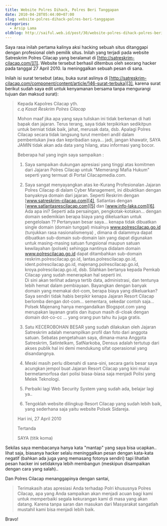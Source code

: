```yaml
---
title: Website Polres Dihack, Polres Beri Tanggapan
date: 2010-04-28T05:44:00+07:00
slug: website-polres-dihack-polres-beri-tanggapan
categories:
  - Arsip Lama
oldblog: http://saiful.web.id/post/30/website-polres-dihack-polres-beri-tanggapan/
---
```


Saya rasa inilah pertama kalinya aksi hacking sebuah situs ditanggapi dengan profesional oleh pemilik situs. Inilah yang terjadi pada website Satreskrim Polres Cilacap yang beralamat di [http://satreskrim-cilacap.com/][1]. Website tersebut berhasil ditembus oleh seorang hacker pada tanggal 27 April 2010. Ia meninggalkan sebuah pesan di sana.

Inilah isi surat tersebut (atau, buka surat aslinya di [http://satreskrim-cilacap.com/component/content/article/146-surat-terbuka][3], karena surat berikut sudah saya edit untuk kenyamanan bersama tanpa mengurangi tujuan dan maksud surat):

<!--more-->

> Kepada Kapolres Cilacap yth.<br>
> _c.q Kasat Reskrim Polres Cilacap_
>
> Mohon maaf jika apa yang saya tuliskan ini tidak berkenan di hati bapak dan jajaran. Terus terang, saya tidak terpikirkan sedikitpun untuk berniat tidak baik, jahat, merusak data, dsb. Apalagi Polres Cilacap secara tidak langsung turut memberi andil dalam pembentukan jiwa dan kepribadian saya... jadi, jangan khawatir, SAYA JAMIN tidak akan ada data yang hilang, atau informasi yang bocor.
>
> Beberapa hal yang ingin saya sampaikan :
>
> 1. Saya sampaikan dukungan apresiasi yang tinggi atas komitmen dari Jajaran Polres Cilacap untuk "Memerangi Mafia Hukum" seperti yang termuat di Portal Cilacapmedia.com.
>
> 2. Saya sangat menyayangkan atas ke-Kurang Profesionalan Jajaran Polres Cilacap di dalam Cyber Management, ini dibuktikan dengan banyaknya domain dari jajaran. Seperti Reskrim dengan [www.satreskrim-cilacap.com][4], Satlantas dengan [www.satlantasrescilacap.com][5] dan [www.info-laka.com][6]. Ada apa ini? Seperti ada persaingan, pengkotak-kotakan... dengan domain sedemikian berapa biaya yang dikeluarkan untuk pengelolaan ?? Pertanyaan besar saya... kenapa tidak dibuatkan single domain (domain tunggal) misalnya www.polrescilacap.go.id (tunjukkan rasa nasionalismenya) , dimana di dalammya dapat dibuatkan sub-domain sub-domain lain yang dapat digunakan untuk masing-masing satuan fungsional maupun satuan kewilayahan (polsek) sehingga nantinya didalam domain www.polrescilacap.go.id dapat ditambahkan sub-domain reskrim.polrescilacap.go.id, lantas.polrescilacap.go.id, ident.polrescilacap.go.id, majenang.polrescilacap.go.id, kroya.polrescilacap.go.id, dsb. Silahkan bertanya kepada Pemkab Cilacap yang sudah menerapkan hal seperti ini.<br>
Di sini akan terlihat adanya tertib data, administrasi, dan tentunya lebih hemat dalam pembiayaan. Bayangkan dengan banyak domain yang memakai dot-com, berapa biaya yang dikeluarkan? Saya sendiri tidak habis berpikir kenapa Jajaran Resort Cilacap berlomba dengan dot-com... sementara, sekedar contoh saja... Polsek Majenang hanya mengandalkan Blogspot.com yang merupakan layanan gratis dan itupun masih di-cloak dengan domain dot-co-cc ... yang orang pun tahu itu juga gratis.
>
> 3. Satu KECEROBOHAN BESAR yang sudah dilakukan oleh Jajaran Satreskrim adalah menampilkan profil dan foto dari anggota satuan. Sebatas pengetahuan saya, dimana-mana Anggota Satreskrim, Satintelkam, SatNarkoba, Densus adalah tertutup dari akses publik hal ini demi mendukung sifat operasional yang disandangnya.
>
> 4. Meski masih perlu dibenahi di sana-sini, secara garis besar saya acungkan jempol buat Jajaran Resort Cilacap yang kini mulai bermetamorfosa dari polisi biasa-biasa saja menjadi Polisi yang Melek Teknologi.
>
> 5. Perbaiki lagi Web Security System yang sudah ada, belajar lagi ya..
>
> 6. Tengoklah website dilingkup Resort Cilacap yang sudah lebih baik, yang sederhana saja yaitu website Polsek Sidareja.
>
> Hari ini, 27 April 2010
>
> Tertanda
>
> SAYA (titik koma)

Sekilas saya membacanya hanya kata "mantap" yang saya bisa ucapkan.. lihat saja, biasanya hacker selalu meninggalkan pesan dengan kata-kata negatif (bahkan ada juga yang memasang fotonya sendiri) tapi lihatlah pesan hacker ini setidaknya lebih membangun (meskipun disampaikan dengan cara yang salah)..

Dan Polres Cilacap menanggapinya dengan santai,

> Terimakasih atas apresiasi Anda terhadap Polri khususnya Polres Cilacap, apa yang Anda sampaikan akan menjadi acuan bagi kami untuk memperbaiki segala kekurangan kami di masa yang akan datang. Karena tanpa saran dan masukan dari Masyarakat sangatlah mustahil kami bisa menjadi lebih baik.

Bravo!

[1]: /web/20100505143345/http://satreskrim-cilacap.com/
[3]: /web/20100505143345/http://satreskrim-cilacap.com/component/content/article/146-surat-terbuka
[4]: /web/20100505143345/http://www.satreskrim-cilacap.com/
[5]: /web/20100505143345/http://www.satlantasrescilacap.com/
[6]: /web/20100505143345/http://www.info-laka.com/
